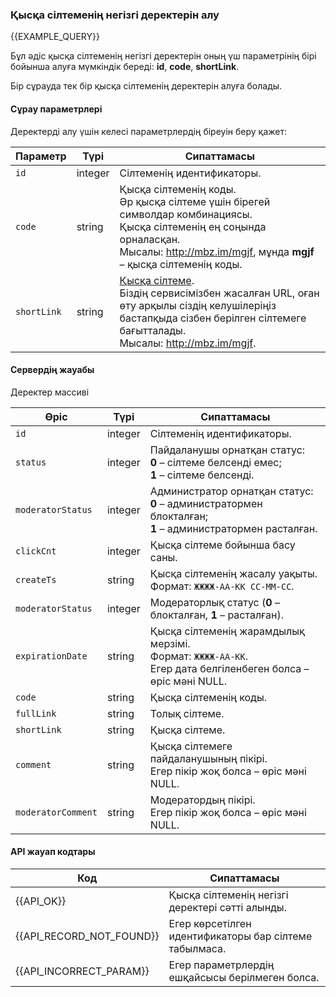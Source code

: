 ### Қысқа сілтеменің негізгі деректерін алу
{{EXAMPLE_QUERY}}

Бұл әдіс қысқа сілтеменің негізгі деректерін оның үш параметрінің бірі бойынша алуға мүмкіндік береді: **id**, **code**, **shortLink**.

Бір сұрауда тек бір қысқа сілтеменің деректерін алуға болады.

#### Сұрау параметрлері
Деректерді алу үшін келесі параметрлердің біреуін беру қажет:

 Параметр   | Түрі     | Сипаттамасы
------------|---------|-----------
`id`        | integer | Сілтеменің идентификаторы.
`code`      | string  | Қысқа сілтеменің коды.<br>Әр қысқа сілтеме үшін бірегей символдар комбинациясы.<br>Қысқа сілтеменің ең соңында орналасқан.<br>Мысалы: http://mbz.im/mgjf, мұнда **mgjf** – қысқа сілтеменің коды.
`shortLink` | string  | [Қысқа сілтеме](/kk/help/api-docs/other#glossary-shortlink).<br>Біздің сервисімізбен жасалған URL, оған өту арқылы сіздің келушілеріңіз бастапқыда сізбен берілген сілтемеге бағытталады.<br>Мысалы: http://mbz.im/mgjf.

#### Сервердің жауабы
Деректер массиві

Өріс               | Түрі     | Сипаттамасы
-------------------|---------|-------------
`id`               | integer | Сілтеменің идентификаторы.
`status`           | integer | Пайдаланушы орнатқан статус:<br>**0** – сілтеме белсенді емес;<br>**1** – сілтеме белсенді.
`moderatorStatus`        | integer | Администратор орнатқан статус:<br>**0** – администратормен блокталған;<br>**1** – администратормен расталған.
`clickCnt`         | integer | Қысқа сілтеме бойынша басу саны.
`createTs`         | string  | Қысқа сілтеменің жасалу уақыты.<br>Формат: `ЖЖЖЖ-АА-КК СС-ММ-СС`.
`moderatorStatus`  | integer | Модераторлық статус (**0** – блокталған, **1** – расталған).
`expirationDate`   | string  | Қысқа сілтеменің жарамдылық мерзімі.<br>Формат: `ЖЖЖЖ-АА-КК`.<br>Егер дата белгіленбеген болса – өріс мәні NULL.
`code`             | string  | Қысқа сілтеменің коды.
`fullLink`         | string  | Толық сілтеме.
`shortLink`        | string  | Қысқа сілтеме.
`comment`          | string  | Қысқа сілтемеге пайдаланушының пікірі.<br>Егер пікір жоқ болса – өріс мәні NULL.
`moderatorComment` | string  | Модератордың пікірі.<br>Егер пікір жоқ болса – өріс мәні NULL.


#### API жауап кодтары

Код | Сипаттамасы
----|----
{{API_OK}} | Қысқа сілтеменің негізгі деректері сәтті алынды.
{{API_RECORD_NOT_FOUND}} | Егер көрсетілген идентификаторы бар сілтеме табылмаса.
{{API_INCORRECT_PARAM}}  | Егер параметрлердің ешқайсысы берілмеген болса.
